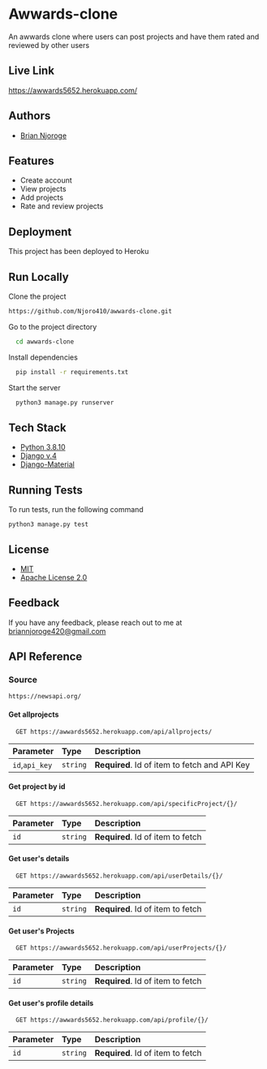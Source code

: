 
# Awwards-clone

An awwards clone where users can post projects and have them rated and reviewed by other users
## Live Link


https://awwards5652.herokuapp.com/
## Authors

- [Brian Njoroge](https://github.com/Njoro410)


## Features

- Create account
- View projects
- Add projects
- Rate and review projects



## Deployment

This project has been deployed to Heroku


## Run Locally

Clone the project

```bash
https://github.com/Njoro410/awwards-clone.git
```

Go to the project directory

```bash
  cd awwards-clone
```

Install dependencies

```bash
  pip install -r requirements.txt
```


Start the server

```bash
  python3 manage.py runserver
```


## Tech Stack

- [Python 3.8.10](https://www.python.org/)
- [Django v.4](https://docs.djangoproject.com/en/4.0/releases/4.0/)
- [Django-Material](https://getbootstrap.com/)



## Running Tests

To run tests, run the following command

```
python3 manage.py test
```

## License

- [MIT](https://choosealicense.com/licenses/mit/)
- [Apache License 2.0](https://opensource.org/licenses/Apache-2.0)


## Feedback

If you have any feedback, please reach out to me at briannjoroge420@gmail.com


## API Reference

### Source
```
https://newsapi.org/
```
#### Get allprojects

```http
  GET https://awwards5652.herokuapp.com/api/allprojects/
```

| Parameter | Type     | Description                |
| :-------- | :------- | :------------------------- |
| `id`,`api_key` | `string` | **Required**. Id of item to fetch and API Key |

#### Get project by id

```http
  GET https://awwards5652.herokuapp.com/api/specificProject/{}/
```

| Parameter | Type     | Description                       |
| :-------- | :------- | :-------------------------------- |
| `id`      | `string` | **Required**. Id of item to fetch |

#### Get user's details

```http
  GET https://awwards5652.herokuapp.com/api/userDetails/{}/
```

| Parameter | Type     | Description                       |
| :-------- | :------- | :-------------------------------- |
| `id`      | `string` | **Required**. Id of item to fetch |

#### Get user's Projects

```http
  GET https://awwards5652.herokuapp.com/api/userProjects/{}/
```

| Parameter | Type     | Description                       |
| :-------- | :------- | :-------------------------------- |
| `id`      | `string` | **Required**. Id of item to fetch |


#### Get user's profile details
```http
  GET https://awwards5652.herokuapp.com/api/profile/{}/
```

| Parameter | Type     | Description                       |
| :-------- | :------- | :-------------------------------- |
| `id`      | `string` | **Required**. Id of item to fetch |





